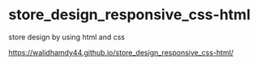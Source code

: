 # store_design_responsive_css-html
store design by using html and css


https://walidhamdy44.github.io/store_design_responsive_css-html/
